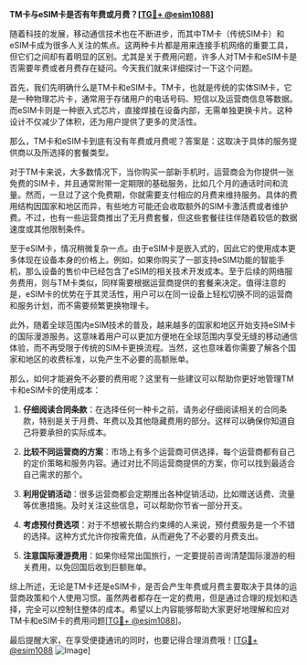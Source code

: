 **TM卡与eSIM卡是否有年费或月费？[[TG💪+ @esim1088](https://t.me/s/esim1088)]**

随着科技的发展，移动通信技术也在不断进步，而其中TM卡（传统SIM卡）和eSIM卡成为很多人关注的焦点。这两种卡片都是用来连接手机网络的重要工具，但它们之间却有着明显的区别。尤其是关于费用问题，许多人对TM卡和eSIM卡是否需要年费或者月费存在疑问。今天我们就来详细探讨一下这个问题。

首先，我们先明确什么是TM卡和eSIM卡。TM卡，也就是传统的实体SIM卡，它是一种物理芯片卡，通常用于存储用户的电话号码、短信以及运营商信息等数据。而eSIM卡则是一种嵌入式芯片，直接焊接在设备内部，无需单独更换卡片。这种设计不仅减少了体积，还为用户提供了更多的灵活性。

那么，TM卡和eSIM卡到底有没有年费或月费呢？答案是：这取决于具体的服务提供商以及所选择的套餐类型。

对于TM卡来说，大多数情况下，当你购买一部新手机时，运营商会为你提供一张免费的SIM卡，并且通常附带一定期限的基础服务，比如几个月的通话时间和流量。然而，一旦过了这个免费期，你就需要支付相应的月费来维持服务。具体的费用结构因国家和地区而异，有些地方可能还会收取额外的SIM卡激活费或者维护费。不过，也有一些运营商推出了无月费套餐，但这些套餐往往伴随着较低的数据速度或其他限制条件。

至于eSIM卡，情况稍微复杂一点。由于eSIM卡是嵌入式的，因此它的使用成本更多体现在设备本身的价格上。例如，如果你购买了一部支持eSIM功能的智能手机，那么设备的售价中已经包含了eSIM的相关技术开发成本。至于后续的网络服务费用，则与TM卡类似，同样需要根据运营商提供的套餐来决定。值得注意的是，eSIM卡的优势在于其灵活性，用户可以在同一设备上轻松切换不同的运营商和服务计划，而不需要频繁更换物理卡。

此外，随着全球范围内eSIM技术的普及，越来越多的国家和地区开始支持eSIM卡的国际漫游服务。这意味着用户可以更加方便地在全球范围内享受无缝的移动通信体验，而不再受限于传统的SIM卡更换流程。当然，这也意味着你需要了解各个国家和地区的收费标准，以免产生不必要的高额账单。

那么，如何才能避免不必要的费用呢？这里有一些建议可以帮助你更好地管理TM卡和eSIM卡的使用成本：

1. **仔细阅读合同条款**：在选择任何一种卡之前，请务必仔细阅读相关的合同条款，特别是关于月费、年费以及其他隐藏费用的部分。这样可以确保你知道自己将要承担的实际成本。

2. **比较不同运营商的方案**：市场上有多个运营商可供选择，每个运营商都有自己的定价策略和服务内容。通过对比不同运营商提供的方案，你可以找到最适合自己需求的那个。

3. **利用促销活动**：很多运营商都会定期推出各种促销活动，比如赠送话费、流量等优惠措施。及时关注这些信息，可以帮助你节省一部分开支。

4. **考虑预付费选项**：对于不想被长期合约束缚的人来说，预付费服务是一个不错的选择。这种方式允许你按需充值，从而避免了不必要的月费支出。

5. **注意国际漫游费用**：如果你经常出国旅行，一定要提前咨询清楚国际漫游的相关费用，以免回国后收到巨额账单。

综上所述，无论是TM卡还是eSIM卡，是否会产生年费或月费主要取决于具体的运营商政策和个人使用习惯。虽然两者都存在一定的费用，但是通过合理的规划和选择，完全可以控制住整体的成本。希望以上内容能够帮助大家更好地理解和应对TM卡和eSIM卡的费用问题[[TG💪+ @esim1088](https://t.me/s/esim1088)]。

最后提醒大家，在享受便捷通讯的同时，也要记得合理消费哦！[[TG💪+ @esim1088](https://t.me/s/esim1088) ![Image](https://i.postimg.cc/4NQfJmqS/Snipaste-2025-05-13-00-14-12.png)]